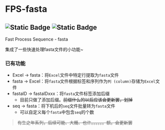 # FPS-fasta
![Static Badge](https://img.shields.io/badge/Language-Python-green)
![Static Badge](https://img.shields.io/badge/License-GPL--3.0-blue)
---
Fast Process Sequence - fasta

集成了一些快速处理fasta文件的小功能~

### 已有功能
- Excel -> fasta：将`Excel`文件中特定行提取为`fasta`文件
- fasta -> Excel：将`fasta`文件根据标签和序列作为`列 (column)`存储为`Excel`文件
- fastaID -> fastaIDxxx：将`fasta`文件标签添加后缀
    - 目前只做了添加后缀。~~前缀什么的以后应该会更新罢，划掉~~
- seq -> fasta：将下机后的`seq`文件批量转为`fasta`文件
    - 可以自定义每个`fasta`中包含`seq`的个数

> ~~有生之年系列，后续可能、大概、也许。。。。。。额。会更新罢~~
